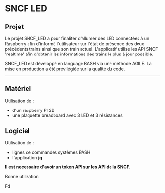 # SNCF LED

## Projet

Le projet SNCF_LED a pour finaliter d'allumer des LED connectées à un Raspberry afin d'informé l'utilisateur sur l'état de présence des deux précédents trains ainsi que son train actuel.
L'applicatif utilise les API SNCF 'realtime' afin d'obtenir les informations des trains le plus à jour possible.

SNCF_LED est développé en language BASH via une méthode AGILE. La mise en production a été prévilégiée sur la qualité du code.

---

## Matériel

Utilisation de :
* d'un raspberry PI 2B.
* une plaquette breadboard avec 3 LED et 3 résistances

## Logiciel

Utilisation de :
* lignes de commandes systèmes BASH
* l'application **jq**

**Il est necessaire d'avoir un token API sur les API de la SNCF.**

Bonne utilisation

Fd


